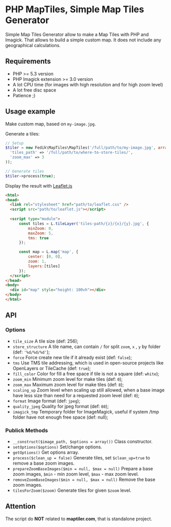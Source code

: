 # PHP MapTiles, Simple Map Tiles Generator

Simple Map Tiles Generator allow to make a Map Tiles with PHP and Imagick. That allows to build a simple custom map.
It does not include any geographical calculations.

## Requirements

* PHP >= 5.3 version
* PHP Imagick extension >= 3.0 version
* A lot CPU time (for images with high resolution and for high zoom level)
* A lot free disc space
* Patience ;)

## Usage example

Make custom map, based on `my-image.jpg`.

Generate a tiles:
```php
// Setup
$tiler = new Fedik\MapTiles\MapTiles('/full/path/to/my-image.jpg', array(
  'tiles_path' => '/full/path/to/where-to-store-tiles/',
  'zoom_max' => 3
));

// Generate tiles
$tiler->process(true);
```

Display the result with [Leaflet.js](http://leafletjs.com)

```html
<html>
<head>
  <link rel="stylesheet" href="path/to/leaflet.css" />
  <script src="path/to/leaflet.js"></script>
    
  <script type="module">
      const tiles = L.tileLayer('tiles-path/{z}/{x}/{y}.jpg', {
          minZoom: 0,
          maxZoom: 5,
          tms: true
      });

      const map = L.map('map', {
          center: [0, 0],
          zoom: 1,
          layers:[tiles]
      });
  </script>
</head>
<body>
  <div id="map" style="height: 100vh"></div>  
</body>
</html>
```

## API

### Options

* `tile_size`  A tile size (def: 256);
* `store_structure`  A tile name, can contain `/` for split `zoom`, `x` , `y` by folder (def: `'%d/%d/%d'`);
* `force`  Force create new tile if it already exist (def: `false`);
* `tms`  Use TMS tile addressing, which is used in open-source projects like OpenLayers or TileCache (def: `true`);
* `fill_color`  Color for fill a free space if tile is not a square (def: `white`);
* `zoom_min`  Minimum zoom level for make tiles (def: `0`);
* `zoom_max`  Maximum zoom level for make tiles (def: `8`);
* `scaling_up`  Zoom level when scaling up still allowed, when a base image have less size than need for a requested zoom level (def: `0`);
* `format`  Image format (def: `jpeg`);
* `quality_jpeg`  Quality for jpeg format (def: `80`);
* `imagick_tmp`  Temporary folder for ImageMagick, useful if system /tmp folder have not enough free space (def: null);

### Publick Methods

* `__construct($image_path, $options = array())`  Class constructor.
* `setOptions($options)`  Set/change options.
* `getOptions()`  Get options array.
* `process($clean_up = false)`  Generate tiles, set `$clean_up=true` to remove a base zoom images.
* `prepareZoomBaseImages($min = null, $max = null)`  Prepare a base zoom images, `$min` - min zoom level, `$max` - max zoom level.
* `removeZoomBaseImages($min = null, $max = null)`  Remove the base zoom images.
* `tilesForZoom($zoom)`  Generate tiles for given `$zoom` level.

## Attention

The script do **NOT** related to **maptiler.com**, that is standalone project.
